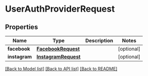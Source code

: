 # UserAuthProviderRequest

## Properties
Name | Type | Description | Notes
------------ | ------------- | ------------- | -------------
**facebook** | [**FacebookRequest**](FacebookRequest.md) |  | [optional] 
**instagram** | [**InstagramRequest**](InstagramRequest.md) |  | [optional] 

[[Back to Model list]](../README.md#documentation-for-models) [[Back to API list]](../README.md#documentation-for-api-endpoints) [[Back to README]](../README.md)


